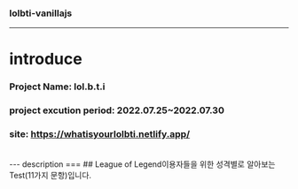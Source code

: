 ### lolbti-vanillajs
---
introduce
===
### Project Name: lol.b.t.i

### project excution period: 2022.07.25~2022.07.30

### site: <a href="https://whatisyourlolbti.netlify.app/">https://whatisyourlolbti.netlify.app/</a>
</br>
---
description 
===
## League of Legend이용자들을 위한 성격별로 알아보는 Test(11가지 문항)입니다.

